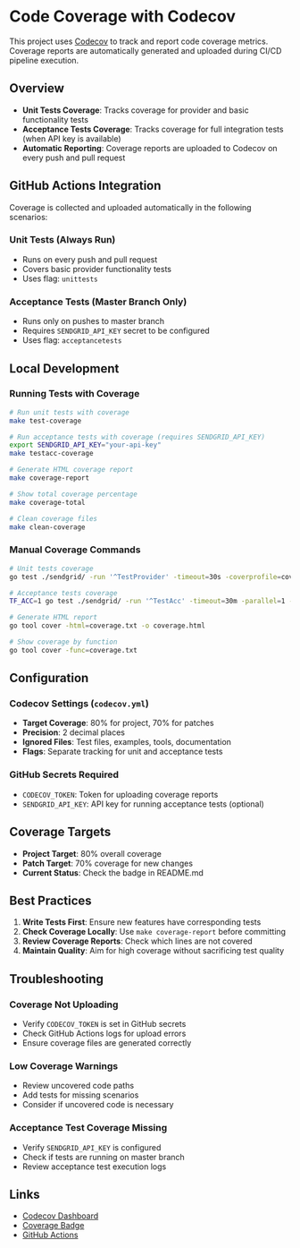 # Code Coverage with Codecov

This project uses [Codecov](https://codecov.io) to track and report code coverage metrics. Coverage reports are automatically generated and uploaded during CI/CD pipeline execution.

## Overview

- **Unit Tests Coverage**: Tracks coverage for provider and basic functionality tests
- **Acceptance Tests Coverage**: Tracks coverage for full integration tests (when API key is available)
- **Automatic Reporting**: Coverage reports are uploaded to Codecov on every push and pull request

## GitHub Actions Integration

Coverage is collected and uploaded automatically in the following scenarios:

### Unit Tests (Always Run)

- Runs on every push and pull request
- Covers basic provider functionality tests
- Uses flag: `unittests`

### Acceptance Tests (Master Branch Only)

- Runs only on pushes to master branch
- Requires `SENDGRID_API_KEY` secret to be configured
- Uses flag: `acceptancetests`

## Local Development

### Running Tests with Coverage

```bash
# Run unit tests with coverage
make test-coverage

# Run acceptance tests with coverage (requires SENDGRID_API_KEY)
export SENDGRID_API_KEY="your-api-key"
make testacc-coverage

# Generate HTML coverage report
make coverage-report

# Show total coverage percentage
make coverage-total

# Clean coverage files
make clean-coverage
```

### Manual Coverage Commands

```bash
# Unit tests coverage
go test ./sendgrid/ -run '^TestProvider' -timeout=30s -coverprofile=coverage.txt -covermode=atomic

# Acceptance tests coverage
TF_ACC=1 go test ./sendgrid/ -run '^TestAcc' -timeout=30m -parallel=1 -coverprofile=coverage-acceptance.txt -covermode=atomic

# Generate HTML report
go tool cover -html=coverage.txt -o coverage.html

# Show coverage by function
go tool cover -func=coverage.txt
```

## Configuration

### Codecov Settings (`codecov.yml`)

- **Target Coverage**: 80% for project, 70% for patches
- **Precision**: 2 decimal places
- **Ignored Files**: Test files, examples, tools, documentation
- **Flags**: Separate tracking for unit and acceptance tests

### GitHub Secrets Required

- `CODECOV_TOKEN`: Token for uploading coverage reports
- `SENDGRID_API_KEY`: API key for running acceptance tests (optional)

## Coverage Targets

- **Project Target**: 80% overall coverage
- **Patch Target**: 70% coverage for new changes
- **Current Status**: Check the badge in README.md

## Best Practices

1. **Write Tests First**: Ensure new features have corresponding tests
2. **Check Coverage Locally**: Use `make coverage-report` before committing
3. **Review Coverage Reports**: Check which lines are not covered
4. **Maintain Quality**: Aim for high coverage without sacrificing test quality

## Troubleshooting

### Coverage Not Uploading

- Verify `CODECOV_TOKEN` is set in GitHub secrets
- Check GitHub Actions logs for upload errors
- Ensure coverage files are generated correctly

### Low Coverage Warnings

- Review uncovered code paths
- Add tests for missing scenarios
- Consider if uncovered code is necessary

### Acceptance Test Coverage Missing

- Verify `SENDGRID_API_KEY` is configured
- Check if tests are running on master branch
- Review acceptance test execution logs

## Links

- [Codecov Dashboard](https://codecov.io/gh/arslanbekov/terraform-provider-sendgrid)
- [Coverage Badge](https://codecov.io/gh/arslanbekov/terraform-provider-sendgrid/branch/master/graph/badge.svg)
- [GitHub Actions](https://github.com/arslanbekov/terraform-provider-sendgrid/actions)
